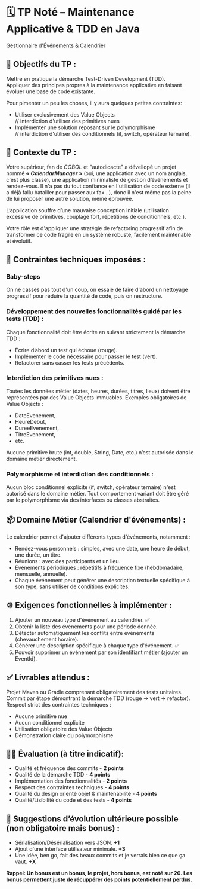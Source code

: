 # 🗓️ TP Noté – Maintenance Applicative & TDD en Java
Gestionnaire d'Événements & Calendrier


## 🎯 Objectifs du TP :
Mettre en pratique la démarche Test-Driven Development (TDD).  
Appliquer des principes propres à la maintenance applicative en faisant évoluer une base de code existante.  

Pour pimenter un peu les choses, il y aura quelques petites contraintes:
- Utiliser exclusivement des Value Objects  
// interdiction d'utiliser des primitives nues  
- Implémenter une solution reposant sur le polymorphisme  
// interdiction d'utiliser des conditionnels (if, switch, opérateur ternaire).


## 📌 Contexte du TP :
Votre supérieur, fan de *COBOL* et "autodicacte" a dévellopé un projet nommé **« *CalendarManager* »** (oui, une application avec un nom anglais, c'est plus classe), une application minimaliste de gestion d’événements et rendez-vous. Il n'a pas du tout confiance en l'utilisation de code externe (il a déjà fallu batailler pour passer aux fax...), donc il n'est même pas la peine de lui proposer une autre solution, même éprouvée. 

L’application souffre d’une mauvaise conception initiale (utilisation excessive de primitives, couplage fort, répétitions de conditionnels, etc.).

Votre rôle est d'appliquer une stratégie de refactoring progressif afin de transformer ce code fragile en un système robuste, facilement maintenable et évolutif.


## 🚧 Contraintes techniques imposées :

### Baby-steps
On ne casses pas tout d'un coup, on essaie de faire d'abord un nettoyage progressif pour réduire la quantité de code, puis on restructure.

### Développement des nouvelles fonctionnalités guidé par les tests (TDD) :
Chaque fonctionnalité doit être écrite en suivant strictement la démarche TDD :
- Écrire d’abord un test qui échoue (rouge).
- Implémenter le code nécessaire pour passer le test (vert).
- Refactorer sans casser les tests précédents.

### Interdiction des primitives nues :
Toutes les données métier (dates, heures, durées, titres, lieux) doivent être représentées par des Value Objects immuables.
Exemples obligatoires de Value Objects : 
- DateEvenement,
- HeureDebut,
- DureeEvenement,
- TitreEvenement,
- etc.

Aucune primitive brute (int, double, String, Date, etc.) n’est autorisée dans le domaine métier directement.

### Polymorphisme et interdiction des conditionnels :
Aucun bloc conditionnel explicite (if, switch, opérateur ternaire) n'est autorisé dans le domaine métier.
Tout comportement variant doit être géré par le polymorphisme via des interfaces ou classes abstraites.


## 📦 Domaine Métier (Calendrier d'événements) :

Le calendrier permet d'ajouter différents types d'événements, notamment :

- Rendez-vous personnels : simples, avec une date, une heure de début, une durée, un titre.  
- Réunions : avec des participants et un lieu.  
- Événements périodiques : répétitifs à fréquence fixe (hebdomadaire, mensuelle, annuelle).  
- Chaque événement peut générer une description textuelle spécifique à son type, sans utiliser de conditions explicites.


## ⚙️ Exigences fonctionnelles à implémenter :
1) Ajouter un nouveau type d'événement au calendrier. ✅
2) Obtenir la liste des événements pour une période donnée.
3) Détecter automatiquement les conflits entre événements (chevauchement horaire).
4) Générer une description spécifique à chaque type d'événement. ✅
5) Pouvoir supprimer un événement par son identifiant métier (ajouter un EventId).


## ✅ Livrables attendus :
Projet Maven ou Gradle comprenant obligatoirement des tests unitaires.  
Commit par étape démontrant la démarche TDD (rouge → vert → refactor).  
Respect strict des contraintes techniques :
- Aucune primitive nue
- Aucun conditionnel explicite
- Utilisation obligatoire des Value Objects
- Démonstration claire du polymorphisme


## 🧑‍💻 Évaluation (à titre indicatif):
- Qualité et fréquence des commits - **2 points**
- Qualité de la démarche TDD - **4 points**
- Implémentation des fonctionnalités - **2 points**
- Respect des contraintes techniques - **4 points**
- Qualité du design orienté objet & maintenabilité - **4 points**
- Qualité/Lisibilité du code et des tests - **4 points**


## 🚀 Suggestions d’évolution ultérieure possible (non obligatoire mais bonus) :
- Sérialisation/Désérialisation vers JSON. **+1** 
- Ajout d'une interface utilisateur minimale. **+3**
- Une idée, ben go, fait des beaux commits et je verrais bien ce que ça vaut. **+X**

**Rappel: Un bonus est un bonus, le projet, hors bonus, est noté sur 20. Les bonus permettent juste de récuppérer des points potentiellement perdus.**